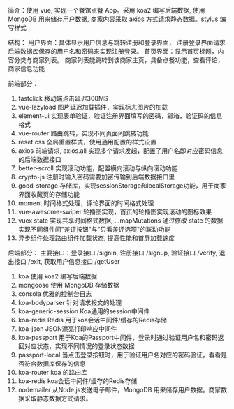 ﻿简介：使用 vue, 实现一个餐馆点餐 App。采用 koa2 编写后端数据, 使用 MongoDB 用来储存用户数据, 商家内容采取 axios 方式请求静态数据。stylus 编写样式

结构：
用户界面：具体显示用户信息与跳转注册和登录界面，
注册登录界面请求后端数据库保存的用户名和密码来实现注册登录。
首页界面：显示首页标题，内容分类与商家列表。
商家列表能跳转到该商家主页，具备点餐功能，查看评论，商家信息功能


前端部分：
1. fastclick 移动端点击延迟300MS
2. vue-lazyload 图片延迟加载插件，实现标志图片的加载
3. element-ui 实现表单验证，验证注册界面填写的密码，邮箱，验证码的信息格式
4. vue-router 路由跳转，实现不同页面间跳转功能
5. reset.css 全局重置样式，使用通用配置的样式设置
6. axios 前端请求, axios.all 实现多个请求发起，配置了用户名即对应密码信息的后端数据接口
7. better-scroll 实现滚动功能，配置横向滚动与纵向滚动功能
8. crypto-js 注册时输入密码需要加密传输到后端数据接口里
9. good-storage 存储库，实现sessionStorage和localStorage功能，用于商家界面收藏页的存储功能
10. moment 时间格式处理，评论界面的时间格式处理
11. vue-awesome-swiper 轮播图实现，首页的轮播图实现滚动的图标效果
12. vuex state 实现共享时间格式数据, ...mapMutations 通过修改 state 的数据实现不同组件间"差评按钮"与"只看差评选项"的联动功能
13. 异步组件处理路由组件加载状态, 提高性能和首屏加载速度

后端部分：
主要接口：登录接口 /signin, 注册接口 /signup, 验证接口 /verify, 退出接口 /exit, 获取用户信息接口 /getUser
1. koa 使用 koa2 编写后端数据
2. mongoose 使用 MongoDB 存储数据
3. consola 优雅的控制台日志
4. koa-bodyparser 针对请求报文的处理
5. koa-generic-session Koa通用的session中间件
6. koa-redis Redis 用于koa会话中间件/缓存的Redis存储
7. koa-json JSON漂亮打印响应中间件
8. koa-passport 用于Koa的Passport中间件，登录时通过验证用户名和密码返回对应状态，实现不同情况的登录状态数据
9. passport-local 当点击登录按钮时，用于验证用户名对应的密码验证，看看是否符合数据库保存的信息
10. koa-router koa 的路由库
11. koa-redis koa会话中间件/缓存的Redis存储
12. nodemailer 从Node.js发送电子邮件，MongoDB 用来储存用户数据。商家数据采取静态数据方式请求。
